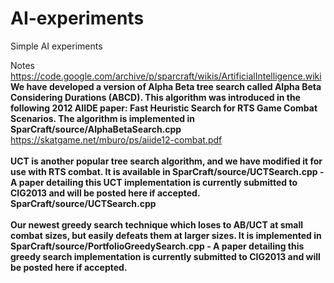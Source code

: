 # AI-experiments
Simple AI experiments


Notes
https://code.google.com/archive/p/sparcraft/wikis/ArtificialIntelligence.wiki
**We have developed a version of Alpha Beta tree search called Alpha Beta Considering Durations (ABCD). This algorithm was introduced in the following 2012 AIIDE paper: Fast Heuristic Search for RTS Game Combat Scenarios. The algorithm is implemented in SparCraft/source/AlphaBetaSearch.cpp** \
https://skatgame.net/mburo/ps/aiide12-combat.pdf
<br>
<br>
**UCT is another popular tree search algorithm, and we have modified it for use with RTS combat. It is available in SparCraft/source/UCTSearch.cpp - A paper detailing this UCT implementation is currently submitted to CIG2013 and will be posted here if accepted. SparCraft/source/UCTSearch.cpp**\
<br>
**Our newest greedy search technique which loses to AB/UCT at small combat sizes, but easily defeats them at larger sizes. It is implemented in SparCraft/source/PortfolioGreedySearch.cpp - A paper detailing this greedy search implementation is currently submitted to CIG2013 and will be posted here if accepted.**
